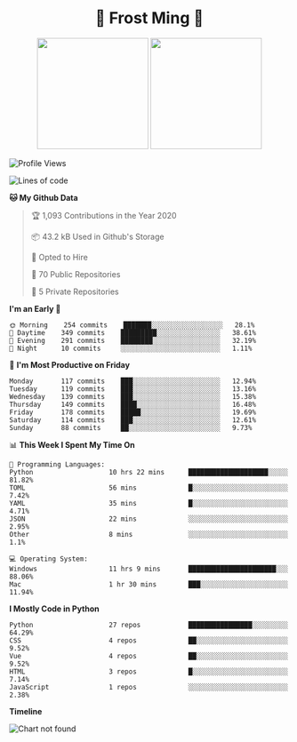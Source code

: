 <h1 align="center">🦄 Frost Ming 🐍</h1>

<p align="center">
  <img height="200" src="https://github-readme-stats.vercel.app/api?username=frostming&show_icons=true&theme=dracula&include_all_commits=true" />
  <img height="200" src="https://github-readme-stats.vercel.app/api/top-langs/?username=frostming&theme=dracula&show_icons=true" />
</p>

<!--START_SECTION:waka-->
![Profile Views](http://img.shields.io/badge/Profile%20Views-12-blue)

![Lines of code](https://img.shields.io/badge/From%20Hello%20World%20I%27ve%20Written-14.0%20million%20lines%20of%20code-blue)

**🐱 My Github Data** 

> 🏆 1,093 Contributions in the Year 2020
 > 
> 📦 43.2 kB Used in Github's Storage 
 > 
> 💼 Opted to Hire
 > 
> 📜 70 Public Repositories
 > 
> 🔑 5 Private Repositories 

**I'm an Early 🐤** 

```text
🌞 Morning    254 commits    ███████░░░░░░░░░░░░░░░░░░   28.1% 
🌆 Daytime    349 commits    █████████░░░░░░░░░░░░░░░░   38.61% 
🌃 Evening    291 commits    ████████░░░░░░░░░░░░░░░░░   32.19% 
🌙 Night      10 commits     ░░░░░░░░░░░░░░░░░░░░░░░░░   1.11%

```
📅 **I'm Most Productive on Friday** 

```text
Monday       117 commits    ███░░░░░░░░░░░░░░░░░░░░░░   12.94% 
Tuesday      119 commits    ███░░░░░░░░░░░░░░░░░░░░░░   13.16% 
Wednesday    139 commits    ███░░░░░░░░░░░░░░░░░░░░░░   15.38% 
Thursday     149 commits    ████░░░░░░░░░░░░░░░░░░░░░   16.48% 
Friday       178 commits    █████░░░░░░░░░░░░░░░░░░░░   19.69% 
Saturday     114 commits    ███░░░░░░░░░░░░░░░░░░░░░░   12.61% 
Sunday       88 commits     ██░░░░░░░░░░░░░░░░░░░░░░░   9.73%

```


📊 **This Week I Spent My Time On** 

```text
💬 Programming Languages: 
Python                   10 hrs 22 mins      ████████████████████░░░░░   81.82% 
TOML                     56 mins             █░░░░░░░░░░░░░░░░░░░░░░░░   7.42% 
YAML                     35 mins             █░░░░░░░░░░░░░░░░░░░░░░░░   4.71% 
JSON                     22 mins             ░░░░░░░░░░░░░░░░░░░░░░░░░   2.95% 
Other                    8 mins              ░░░░░░░░░░░░░░░░░░░░░░░░░   1.1%

💻 Operating System: 
Windows                  11 hrs 9 mins       ██████████████████████░░░   88.06% 
Mac                      1 hr 30 mins        ███░░░░░░░░░░░░░░░░░░░░░░   11.94%

```

**I Mostly Code in Python** 

```text
Python                   27 repos            ████████████████░░░░░░░░░   64.29% 
CSS                      4 repos             ██░░░░░░░░░░░░░░░░░░░░░░░   9.52% 
Vue                      4 repos             ██░░░░░░░░░░░░░░░░░░░░░░░   9.52% 
HTML                     3 repos             █░░░░░░░░░░░░░░░░░░░░░░░░   7.14% 
JavaScript               1 repos             ░░░░░░░░░░░░░░░░░░░░░░░░░   2.38%

```


**Timeline**

![Chart not found](https://github.com/frostming/frostming/blob/master/charts/bar_graph.png) 


<!--END_SECTION:waka-->
